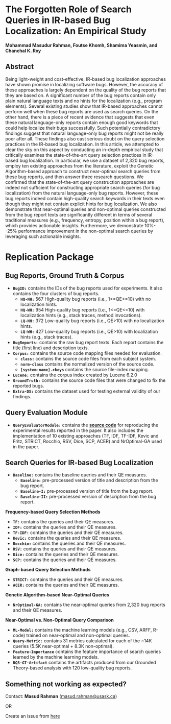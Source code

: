 # The Forgotten Role of Search Queries in IR-based Bug Localization: An Empirical Study

**Mohammad Masudur Rahman, Foutse Khomh, Shamima Yeasmin, and Chanchal K. Roy**


## Abstract

Being light-weight and cost-effective, IR-based bug localization approaches have shown promise in localizing software bugs. However, the accuracy of these approaches is largely dependent on the quality of the bug reports that they are based on. A significant number of the bug reports contain only plain natural language texts and no hints for the localization (e.g., program elements). Several existing studies show that IR-based approaches cannot perform well when these bug reports are used as search queries. On the other hand, there is a piece of recent evidence that suggests that even these natural language-only reports contain enough good keywords that could help localize their bugs successfully. Such potentially contradictory findings suggest that natural language-only bug reports might not be really poor after all. These findings also cast serious doubt on the query selection practices in the IR-based bug localization. In this article, we attempted to clear the sky on this aspect by conducting an in-depth empirical study that critically examines the state-of-the-art query selection practices in IR-based bug localization. In particular, we use a dataset of 2,320 bug reports, employ ten existing approaches from the literature, exploit the Genetic Algorithm-based approach to construct near-optimal search queries from these bug reports, and then answer three research questions. We confirmed that the state-of-the-art query construction approaches are indeed not sufficient for constructing appropriate search queries (for bug localization) from the natural language-only bug reports. However, these bug reports indeed contain high-quality search keywords in their texts even though they might not contain explicit hints for bug localization. We also demonstrate that near-optimal queries and non-optimal queries constructed from the bug report texts are significantly different in terms of several traditional measures (e.g., frequency, entropy, position within a bug report), which provides actionable insights. Furthermore, we demonstrate 10%--25% performance improvement in the non-optimal search queries by leveraging such actionable insights.


# Replication Package

Bug Reports, Ground Truth & Corpus
--------------------------------------
- **```BugID:```** contains the IDs of the bug reports used for experiments. It also contains the four clusters of bug reports.
  - **```HQ-NH:```** 567 High-quality bug reports (i.e., 1<=QE<=10) with no localization hints. 
  - **```HQ-WH:```** 954 High-quality bug reports (i.e., 1<=QE<=10) with localization hints (e.g., stack traces, method invocations).
  - **```LQ-NH:```** 372 Low-quality bug reports (i.e., QE>10) with no localization hints.
  - **```LQ-WH:```** 427 Low-quality bug reports (i.e., QE>10) with localization hints (e.g., stack traces).
- **```BugReports:```** contains the raw bug report texts. Each report contains the title (first line) and description texts.
- **```Corpus:```** contains the source code mapping files needed for evaluation.
  - **```class:```** contains the source code files from each subject system.
  - **```norm-class```** contains the normalized version of the source code.
  - **```[system-name].ckeys```** contains the source file-index mapping.
- **```Lucene:```** contains the corpus index created by Lucene 6.2.0
- **```GroundTruth:```** contains the source code files that were changed to fix the reported bugs.
- **```Extra-DS:```** contains the dataset used for testing external validity of our findings.

Query Evaluation Module
-----------------------------
- **```QueryEvaluatorModule:```** contains the [**source code**](https://github.com/masud-technope/EMSE-2019-Replication-Package/tree/master/QueryEvaluatorModule) for reproducing the experimental results reported in the paper. It also includes the implementation of 10 existing approaches (TF, IDF, TF-IDF, Kevic and Fritz, STRICT, Rocchio, RSV, Dice, SCP, ACER) and NrOptimal-GA used in the paper.

Search Queries for IR-based Bug Localization
---------------------------------------------
- **```Baseline:```** contains the baseline queries and their QE measures.
  - **```Baseline:```** pre-processed version of title and description from the bug report.
  - **```Baseline-I:```** pre-processed version of title from the bug report.
  - **```Baseline-II:```** pre-processed version of description from the bug report.

**Frequency-based Query Selection Methods**
- **```TF:```** contains the queries and their QE measures.
- **```IDF:```** contains the queries and their QE measures.
- **```TF-IDF:```** contains the queries and their QE measures.
- **```Kevic:```** contains the queries and their QE measures.
- **```Rocchio:```** contains the queries and their QE measures.
- **```RSV:```** contains the queries and their QE measures.
- **```Dice:```** contains the queries and their QE measures.
- **```SCP:```** contains the queries and their QE measures.

**Graph-based Query Selection Methods**
- **```STRICT:```** contains the queries and their QE measures.
- **```ACER:```** contains the queries and their QE measures.

**Genetic Algorithm-based Near-Optimal Queries**
- **```NrOptimal-GA:```** contains the near-optimal queries from 2,320 bug reports and their QE measures.

**Near-Optimal vs. Non-Optimal Query Comparison**
- **```ML-Model:```** contains the machine learning models (e.g., CSV, ARFF, R-code) trained on near-optimal and non-optimal queries.
- **```Query-Metric:```** contains 31 metrics calculated for each of the ~14K queries (5.5K near-optimal + 8.3K non-optimal).
- **```Feature-Importance```** contains the feature importance of search queries learned by the machine learning models.
- **```RQ3-GT-Artifact```** contains the artifacts produced from our Grounded Theory-based analysis with 120 low-quality bug reports. 


Something not working as expected?
------------------------------------------------------------------------
Contact: **Masud Rahman** (masud.rahman@usask.ca)

OR

Create an issue from [here](https://github.com/masud-technope/EMSE-2019-Replication-Package/issues/new)




